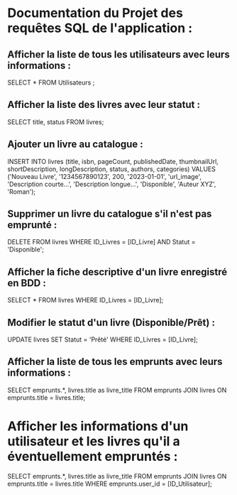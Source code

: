# Documentation du Projet des requêtes SQL de l'application :

## Afficher la liste de tous les utilisateurs avec leurs informations :
SELECT * FROM Utilisateurs ;

## Afficher la liste des livres avec leur statut :
SELECT title, status FROM livres;

## Ajouter un livre au catalogue :
INSERT INTO livres (title, isbn, pageCount, publishedDate, thumbnailUrl, shortDescription, longDescription, status, authors, categories) 
VALUES ('Nouveau Livre', '1234567890123', 200, '2023-01-01', 'url_image', 'Description courte...', 'Description longue...', 'Disponible', 'Auteur XYZ', 'Roman');

## Supprimer un livre du catalogue s'il n'est pas emprunté :
DELETE FROM livres WHERE ID_Livres = [ID_Livre] AND Statut = 'Disponible';

## Afficher la fiche descriptive d'un livre enregistré en BDD :
SELECT * FROM livres WHERE ID_Livres = [ID_Livre];

## Modifier le statut d'un livre (Disponible/Prêt) :
UPDATE livres SET Statut = 'Prêté' WHERE ID_Livres = [ID_Livre];

## Afficher la liste de tous les emprunts avec leurs informations :
SELECT emprunts.*, livres.title as livre_title FROM emprunts 
JOIN livres ON emprunts.title = livres.title;

# Afficher les informations d'un utilisateur et les livres qu'il a éventuellement empruntés :
SELECT emprunts.*, livres.title as livre_title FROM emprunts 
JOIN livres ON emprunts.title = livres.title 
WHERE emprunts.user_id = [ID_Utilisateur];
